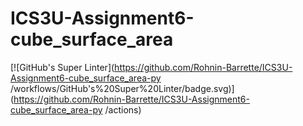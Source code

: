 # ICS3U-Assignment6-cube_surface_area

[![GitHub's Super Linter](https://github.com/Rohnin-Barrette/ICS3U-Assignment6-cube_surface_area-py
/workflows/GitHub's%20Super%20Linter/badge.svg)](https://github.com/Rohnin-Barrette/ICS3U-Assignment6-cube_surface_area-py
/actions)

